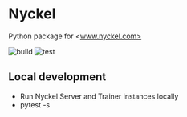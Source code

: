 # Nyckel

Python package for <www.nyckel.com>

![build](https://github.com/NyckelAI/python-sdk/actions/workflows/build.yml/badge.svg)
![test](https://github.com/NyckelAI/python-sdk/actions/workflows/test.yml/badge.svg)

## Local development

* Run Nyckel Server and Trainer instances locally
* pytest -s
